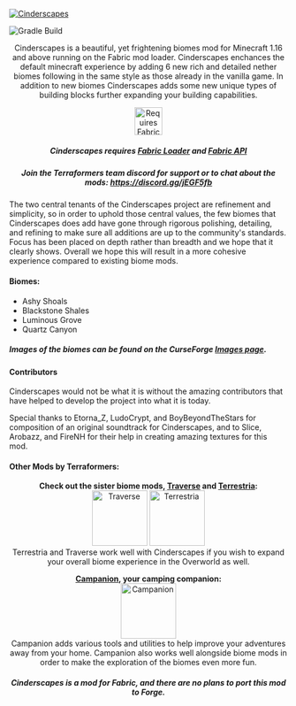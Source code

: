 [![Cinderscapes](https://i.imgur.com/rNUt2jD.png)](https://www.curseforge.com/minecraft/mc-mods/cinderscapes)

![Gradle Build](https://github.com/TerraformersMC/Cinderscapes/workflows/Gradle%20Build/badge.svg?branch=1.16&event=push)

<p align="center">
Cinderscapes is a beautiful, yet frightening biomes mod for Minecraft 1.16 and above running on the Fabric mod loader. Cinderscapes enchances the default minecraft experience by adding 6 new rich and detailed nether biomes following in the same style as those already in the vanilla game. In addition to new biomes Cinderscapes adds some new unique types of building blocks further expanding your building capabilities.
</p>
<p align="center">
	<a href="https://www.curseforge.com/minecraft/mc-mods/fabric-api"><img title="Requires Fabric API" height="50" src="https://i.imgur.com/Ol1Tcf8.png"></a>
</p>

<h5 align="center">
Cinderscapes requires <a href="https://fabricmc.net/use/">Fabric Loader</a> and <a href="https://www.curseforge.com/minecraft/mc-mods/fabric-api">Fabric API</a>
</h5>

<h5 align="center">
Join the Terraformers team discord for support or to chat about the mods: <a href="https://discord.gg/jEGF5fb">https://discord.gg/jEGF5fb</a>
</h5>

<p>
The two central tenants of the Cinderscapes project are refinement and simplicity, so in order to uphold those central values, the few biomes that Cinderscapes does add have gone through rigorous polishing, detailing, and refining to make sure all additions are up to the community's standards. Focus has been placed on depth rather than breadth and we hope that it clearly shows. Overall we hope this will result in a more cohesive experience compared to existing biome mods.
</p>

#### Biomes:

* Ashy Shoals
* Blackstone Shales
* Luminous Grove
* Quartz Canyon

##### Images of the biomes can be found on the CurseForge [Images page](https://www.curseforge.com/minecraft/mc-mods/cinderscapes/screenshots).

#### Contributors

Cinderscapes would not be what it is without the amazing contributors that have helped to develop the project into what it is today.

Special thanks to Etorna_Z, LudoCrypt, and BoyBeyondTheStars for composition of an original soundtrack for Cinderscapes, and to Slice, Arobazz, and FireNH for their help in creating amazing textures for this mod.

#### Other Mods by Terraformers:
<p align="center">
	<strong>Check out the sister biome mods, <a href="https://www.curseforge.com/minecraft/mc-mods/traverse">Traverse</a> and <a href="https://www.curseforge.com/minecraft/mc-mods/terrestria">Terrestria</a>:</strong><br/>
	<a href="https://www.curseforge.com/minecraft/mc-mods/traverse"><img title="Traverse" height="100" src="https://i.imgur.com/ZvKFrFt.png"></a>
	<a href="https://www.curseforge.com/minecraft/mc-mods/terrestria"><img title="Terrestria" height="100" src="https://i.imgur.com/mAviXA0.png"></a><br/>
	Terrestria and Traverse work well with Cinderscapes if you wish to expand your overall biome experience in the Overworld as well.
</p>

<p align="center">
	<strong><a href="https://www.curseforge.com/minecraft/mc-mods/campanion">Campanion</a>, your camping companion:</strong><br/>
	<a href="https://www.curseforge.com/minecraft/mc-mods/campanion"><img title="Campanion" height="100" src="https://i.imgur.com/ArUZ4op.png"></a><br/>
    Campanion adds various tools and utilities to help improve your adventures away from your home. Campanion also works well alongside biome mods in order to make the exploration of the biomes even more fun.
</p>

<h5 align="center">
	Cinderscapes is a mod for Fabric, and there are no plans to port this mod to Forge.<br/>
</h5>